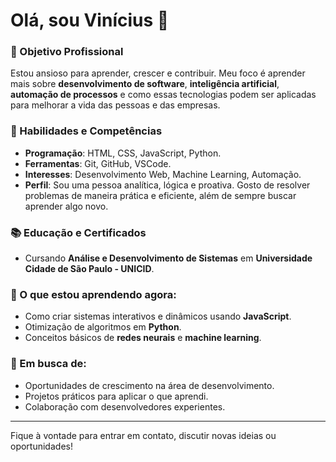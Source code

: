 # Olá, sou Vinícius 👋

### 🎯 Objetivo Profissional
Estou ansioso para aprender, crescer e contribuir. Meu foco é aprender mais sobre **desenvolvimento de software**, **inteligência artificial**, **automação de processos** e como essas tecnologias podem ser aplicadas para melhorar a vida das pessoas e das empresas.

### 💼 Habilidades e Competências
- **Programação**: HTML, CSS, JavaScript, Python.
- **Ferramentas**: Git, GitHub, VSCode.
- **Interesses**: Desenvolvimento Web, Machine Learning, Automação.
- **Perfil**: Sou uma pessoa analítica, lógica e proativa. Gosto de resolver problemas de maneira prática e eficiente, além de sempre buscar aprender algo novo.

### 📚 Educação e Certificados
- Cursando **Análise e Desenvolvimento de Sistemas** em **Universidade Cidade de São Paulo - UNICID**.

### 🧠 O que estou aprendendo agora:
- Como criar sistemas interativos e dinâmicos usando **JavaScript**.
- Otimização de algoritmos em **Python**.
- Conceitos básicos de **redes neurais** e **machine learning**.

### 🌱 Em busca de:
- Oportunidades de crescimento na área de desenvolvimento.
- Projetos práticos para aplicar o que aprendi.
- Colaboração com desenvolvedores experientes.

---

Fique à vontade para entrar em contato, discutir novas ideias ou oportunidades!

